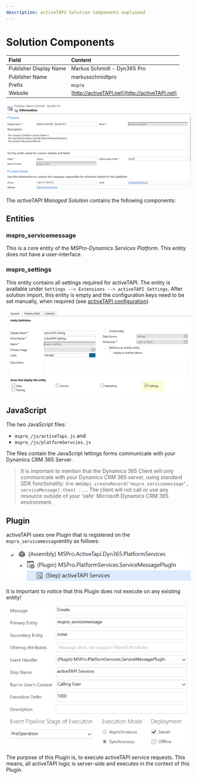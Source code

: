 ```yaml
---
description: activeTAPI Solution Components explained
---
```


# Solution Components



| Field | Content |
| :--- | :--- |
| Publisher Display Name | Markus Schmidt - Dyn365 Pro |
| Publisher Name | markusschmidtpro |
| Prefix | `mspro` |
| Website | [http://activeTAPI.net](http://activeTAPI.net) |

![](../../../.gitbook/assets/image-20191217155505874.png)

The _activeTAPI Managed Solution_ contains the following components:

## Entities

### mspro\_servicemessage

This is a core entity of the _MSPro-Dynamics Services Platform_. This entity does not have a user-interface.

### mspro\_settings

This entity contains all settings required for activeTAPI. The entity is available under `Settings --> Extensions --> activeTAPI Settings`. After solution import, this entity is empty and the configuration keys need to be set manually, when required \(see [activeTAPI configuration](https://github.com/SchmidteServices/activeTAPI-Dyn365/tree/f5ae9583b31952ca3f3ff42e5b6e11242bfd569d/docs/dyn365/admin/settingEntity.md)\)

![](../../../.gitbook/assets/image-20191217151214810.png)

## JavaScript

The two JavaScript files:

* `mspro_/js/activeTapi.js`  and  
* `mspro_/js/platformServcies.js` 

The files contain the JavaScript lettings forms communicate with your Dynamics CRM 365 Server.

> It is important to mention that the Dynamics 365 Client will only communicate with your Dynamics CRM 365 server, using standard SDK functionality: `Xrm.WebApi.createRecord("mspro_servicemessage", serviceMessage).then( ...`. The client will not call or use any resource outside of your 'safe' Microsoft Dynamics CRM 365 environment.

## Plugin

activeTAPI uses one Plugin that is registered on the `mspro_servicemessage`entity as follows:

![](../../../.gitbook/assets/image-20191217153539852%20%281%29.png)

It is important to notice that this Plugin does not execute on any existing entity!

![](../../../.gitbook/assets/image-20191217153629482.png)

The purpose of this Plugin is, to execute activeTAPI service requests. This means, all activeTAPI logic is server-side and executes in the context of this Plugin.

